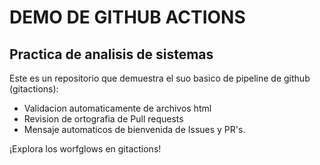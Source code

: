 # DEMO DE GITHUB ACTIONS

## Practica de analisis de sistemas

Este es un repositorio que demuestra el suo basico de pipeline de github (gitactions):
- Validacion automaticamente de archivos html
- Revision de ortografia de Pull requests
- Mensaje automaticos de bienvenida de Issues y PR's.

¡Explora los worfglows en gitactions!
